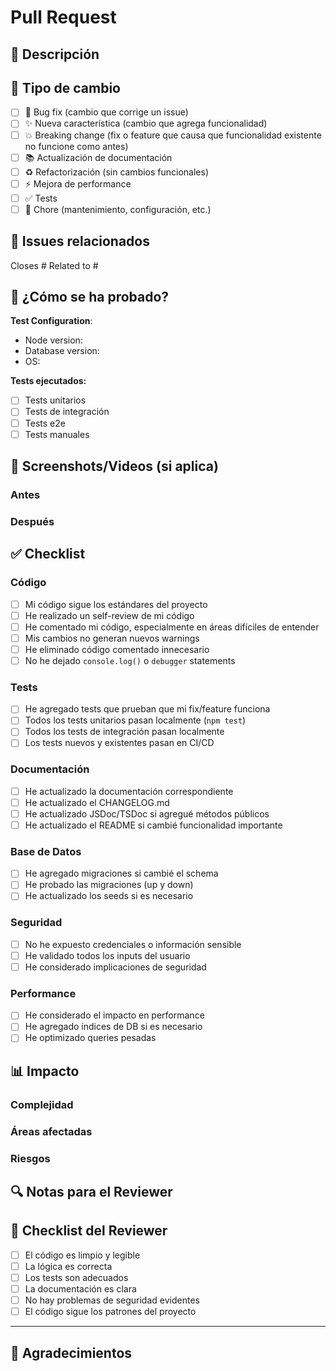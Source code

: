 # Pull Request

## 📝 Descripción
<!-- Breve descripción de los cambios realizados -->

## 🎯 Tipo de cambio
<!-- Marca las opciones que aplican -->
- [ ] 🐛 Bug fix (cambio que corrige un issue)
- [ ] ✨ Nueva característica (cambio que agrega funcionalidad)
- [ ] 💥 Breaking change (fix o feature que causa que funcionalidad existente no funcione como antes)
- [ ] 📚 Actualización de documentación
- [ ] ♻️ Refactorización (sin cambios funcionales)
- [ ] ⚡ Mejora de performance
- [ ] ✅ Tests
- [ ] 🔧 Chore (mantenimiento, configuración, etc.)

## 🔗 Issues relacionados
<!-- Lista de issues que este PR cierra o está relacionado -->
Closes #
Related to #

## 🧪 ¿Cómo se ha probado?
<!-- Describe los tests que ejecutaste para verificar tus cambios -->

**Test Configuration**:
- Node version:
- Database version:
- OS:

**Tests ejecutados:**
- [ ] Tests unitarios
- [ ] Tests de integración
- [ ] Tests e2e
- [ ] Tests manuales

## 📸 Screenshots/Videos (si aplica)
<!-- Agrega screenshots o videos si hay cambios visuales -->

### Antes
<!-- Screenshot del estado anterior -->

### Después
<!-- Screenshot del nuevo estado -->

## ✅ Checklist

### Código
- [ ] Mi código sigue los estándares del proyecto
- [ ] He realizado un self-review de mi código
- [ ] He comentado mi código, especialmente en áreas difíciles de entender
- [ ] Mis cambios no generan nuevos warnings
- [ ] He eliminado código comentado innecesario
- [ ] No he dejado `console.log()` o `debugger` statements

### Tests
- [ ] He agregado tests que prueban que mi fix/feature funciona
- [ ] Todos los tests unitarios pasan localmente (`npm test`)
- [ ] Todos los tests de integración pasan localmente
- [ ] Los tests nuevos y existentes pasan en CI/CD

### Documentación
- [ ] He actualizado la documentación correspondiente
- [ ] He actualizado el CHANGELOG.md
- [ ] He actualizado JSDoc/TSDoc si agregué métodos públicos
- [ ] He actualizado el README si cambié funcionalidad importante

### Base de Datos
- [ ] He agregado migraciones si cambié el schema
- [ ] He probado las migraciones (up y down)
- [ ] He actualizado los seeds si es necesario

### Seguridad
- [ ] No he expuesto credenciales o información sensible
- [ ] He validado todos los inputs del usuario
- [ ] He considerado implicaciones de seguridad

### Performance
- [ ] He considerado el impacto en performance
- [ ] He agregado índices de DB si es necesario
- [ ] He optimizado queries pesadas

## 📊 Impacto

### Complejidad
<!-- Baja / Media / Alta -->

### Áreas afectadas
<!-- Lista de módulos o áreas del código afectadas -->

### Riesgos
<!-- ¿Hay algún riesgo asociado con este cambio? -->

## 🔍 Notas para el Reviewer
<!-- Cualquier información adicional que el reviewer debe saber -->

## 📝 Checklist del Reviewer

- [ ] El código es limpio y legible
- [ ] La lógica es correcta
- [ ] Los tests son adecuados
- [ ] La documentación es clara
- [ ] No hay problemas de seguridad evidentes
- [ ] El código sigue los patrones del proyecto

---

## 🙏 Agradecimientos
<!-- Menciona a cualquiera que haya ayudado con este PR -->
